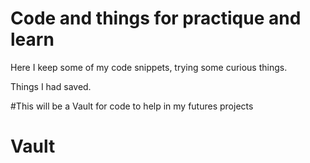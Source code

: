 # Code and things for practique and learn

Here I keep some of my code snippets, trying some curious things.


Things I had saved.

#This will be a Vault for code to help in my futures projects

<h1>Vault</h1>

